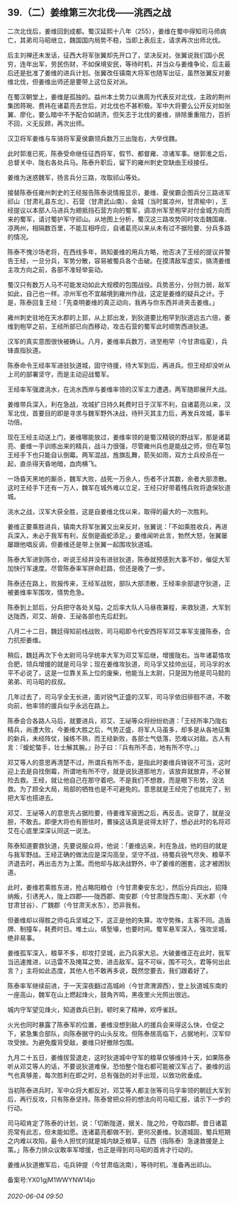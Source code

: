 ## 39.（二）姜维第三次北伐——洮西之战
二次北伐后，姜维回到成都。蜀汉延熙十八年（255），姜维在蜀中得知司马师病亡，其弟司马昭继立，魏国国内局势不稳，当即上表后主，请求再次出师北伐。



后主刘禅还未发话，征西大将军张翼却先开口了，坚决反对。张翼说我们国小民穷，连年出军，劳民伤财，不如保境安民，等待时机，并当众与姜维争论，后主最后还是批准了姜维的进兵计划。张翼改任镇南大将军也随军出征，虽然张翼反对姜维北伐，但姜维出师还是要带上这位反对派。



在蜀汉朝堂上，姜维是孤独的。益州本土势力以谯周为代表反对北伐，主政的荆州集团蒋琬、费祎在诸葛亮去世后，对北伐也不甚积极。军中大将要么公开反对如张翼、廖化，要么暗中不予配合如胡济。但矢志于北伐的姜维，排除重重阻力，百折不回，义无反顾，再次出师。



汉卫将军姜维与车骑将军夏侯霸领兵数万三出陇右，大举伐魏。



此时郭淮已死，陈泰受命继任征西将军，假节、都督雍、凉诸军事。继郭淮之后，总督关中、陇右各处兵马。陈泰升职后，留下的雍州刺史空缺由王经接任。



姜维为迷惑魏军，扬言兵分三路，攻取祁山等处。



接替陈泰任雍州刺史的王经报告陈泰说情报显示，姜维、夏侯霸企图兵分三路进军祁山（甘肃礼县东北）、石营（甘肃武山南）、金城（当时属凉州，甘肃榆中），王经提议以本部人马进兵为翅抵挡石营方向的蜀军，调凉州军至枹罕对付金城方向而来的蜀军，请讨蜀护军守祁山。从地图上分析，蜀汉这三路攻势同时攻击魏国雍、凉两州，相隔数百里，不能互相呼应，自诸葛亮以来从未有过不据险要、分兵多路的情况。



陈泰不愧沙场老将，在西线多年，熟知姜维的用兵方略，他否决了王经的提议并警告王经，一旦分兵，军势分散，容易被蜀兵各个击破。在摸清敌军虚实，搞清姜维主攻方向之前，各部不准轻举妄动。



蜀汉只有数万人马不可能发动如此大规模的包围战役。兵势恶分，分则力弱，敌军如此，自己也一样。凉州军也不宜越境到雍州作战，这定是姜维的疑兵之计。于是，陈泰回复王经：「先查明姜维的真正动向，我再与你东西并进夹击姜维。」



雍州刺史驻地在天水郡的上邽，从上邽出发，到狄道要比枹罕到狄道远五六倍，姜维到枹罕之前，王经所部已向西移动，攻击石营的蜀军此时顺势西进狄道。



汉军的真实意图很快被确认。八月，姜维率兵数万，进至枹罕（今甘肃临夏），兵锋直指狄道。



陈泰命令王经率军进驻狄道城，固守待援，待大军到后，再进兵。但王经却没听从上司的部署坚守，而是主动迎战蜀军。



王经率军强渡洮水，在洮水西岸与姜维率领的汉军主力遭遇，两军随即展开大战。



姜维带兵深入，利在急战，攻城扩日持久耗费时日于汉军不利，自诸葛亮以来，汉军北伐，首要目的即是寻求与魏军野外决战，待歼灭其主力后，再发兵攻城，事半功倍。



现在王经主动送上门，姜维哪能放过，姜维率领的是蜀汉精锐的野战军，那是诸葛亮、姜维一手训练出来的精兵，战斗力很强，尽管雍州兵也是能战之师，但在草包王经手下也只能自认倒霉。两军混战，旌旗乱舞，箭矢如雨，双方士兵绞杀在一起，直杀得天昏地暗，血肉横飞。



一场昏天黑地的厮杀，魏军大败，战死一万余人，伤者不计其数，余者大部溃散。这时王经手下还有一万人，魏军在城外难以立足，王经只好带着残兵败将退保狄道城。



洮水之战，汉军大获全胜，这是自姜维北伐以来，取得的最大的一次胜利。



姜维正要乘胜进兵，镇南大将军张翼又出来反对，张翼说：「不如乘胜收兵，再进兵深入，未必于我军有利，反倒是画蛇添足。」姜维闻听此言，勃然大怒，张翼屡屡跟他唱反调，但姜维还是带上张翼一起围攻狄道城。



陈泰大军进到陈仓，听说王经并没有进驻狄道，陈泰就预感到大事不妙，催促大军加快行军速度。尽管陈泰率军拼命赶路，但还是晚了一步。



陈泰还在路上，败报传来，王经军战败，部队大部溃散，王经率余部退守狄道，正被姜维率军围攻，情势危急。



陈泰到上邽后，分兵把守各处关隘，之后率大队人马昼夜兼程，来救狄道，大军到达陇西，邓艾、胡奋、王祕各部也先后赶到。



八月二十二日，魏廷得知前线战败，司马昭即令代安西将军邓艾率军支援陈泰，合力抗拒姜维。



稍后，魏廷再次下令太尉司马孚统率大军为邓艾军后继，增援陇右。当年诸葛恪攻合肥，领兵增援的就是司马孚；现在姜维攻狄道，司马孚又挂帅出征，司马孚的水平不必说了，这是一位靠关系上位的废柴，他能当上太尉，只是因为他是司马懿的弟弟、司马昭的叔叔。



几年过去了，司马孚全无长进，面对锐气正盛的汉军，司马孚依旧徘徊不进，不敢向前，他率领的援兵似乎永远在路上。



陈泰会合各路人马后，就要进兵，邓艾、王祕等众将纷纷劝道：「王经所率乃陇右精兵，尚遭大败，今姜维大胜之后，气势正盛，将军人马虽多，却多是从各地征集的新兵，未经阵仗，操练不熟，而王经新败，各部士气低落，恐难以对敌。古人有言：『蝮蛇螫手，壮士解其腕。』孙子曰：『兵有所不击，地有所不守。』」



邓艾等人的意思再清楚不过，所谓兵有所不击，是指此时姜维兵锋锐不可当，这时迎上去是自找倒霉，所谓地有所不守，就是说狄道那地方，该放弃就放弃，不必冒险去救。王经，就让他自己在那守着吧。不是我们不想救，而是眼下形势，没法救。为了顾全大局，局部的牺牲也是不可避免的。意思就是王经完了也就完了，别把大军也搭进去。



邓艾、王祕等人的意思先占据险要，待姜维军疲困之后，再反击。说穿了，就是没胆，不敢去。即便大将也有胆怯时，曹操这话真是说得太好了，想必此时的名将邓艾在心底里深深认同这一说法。



陈泰知道要救狄道，先要说服众将，他说：「姜维远来，利在急战，他的目的就是与我军野战。王经正确的做法应是深沟高垒，坚守不战，待蜀兵锐气尽失、粮草不济退去时，再出击方为上策。而他却与敌决战野外，中了姜维的圈套，这才被困狄道。



此时，姜维若乘胜东进，抢占略阳粮仓（今甘肃秦安东北），然后分兵四出，招降纳叛，引诱羌人，陇上四郡——陇西郡、南安郡（今甘肃陇西东南）、天水郡（今甘肃甘谷）、广魏郡（今甘肃天水东），恐非我有。



但姜维却以得胜之师屯兵坚城之下，这正是他的失算。攻守势殊，主客不同。造盾牌、制撞车，耗费时日。堆土山，填堑壕，也要时间。蜀军悬军深入，强攻坚城，绝非易事。



姜维孤军深入，粮草不多，却攻打坚城，此乃兵家大忌。大破姜维正在此时，我军当迅速推进，以迅雷不及掩耳之势，进击敌军。寇不可纵，围不可久，君等何出此言？」主将如此态度，其他人也不敢再多说，既然您要去，我们跟着好了。



陈泰率军继续前进，于一天深夜翻过高城岭（今甘肃渭源西），登上狄道城东南的一座高山，魏军在山上燃起烽火，鼓角齐鸣，黑夜里火光照出很远。



城内守军望见烽火，知道救兵已到，顿时来了精神，欢呼雀跃。



火光也同时暴露了陈泰军的位置，姜维没想到敌人的援兵会来得这么快，仓促之下，紧急集合部队，向陈泰据守的山头反攻。但陈泰居高临下，占据地利，汉军仰攻受挫。为避免腹背受敌，姜维只好撤除包围。



九月二十五日，姜维拔营退走，这时狄道城中守军的粮草仅够维持十天，如果陈泰听从邓艾等人的话，不要说狄道难保，恐怕整个陇右都可能被汉军占了。姜维的运气也真够差，每次胜利在即之时，总有强劲的对手出现，以致功败垂成。



当初陈泰进兵时，军中众将大都反对，邓艾等人都主张等司马孚率领的朝廷大军到后，再行反攻，只有陈泰坚持。陈泰曾把众将的想法向司马昭汇报，请示下一步的行动。



司马昭肯定了陈泰的计划，说：「切断陇道，据关、陇之险，夺取四郡。昔日诸葛亮常有此志，但未能如愿。连诸葛亮都做不到，更何况姜维。狄道城固，蜀兵短期之内难以攻陷，最令人担忧的就是城内缺乏粮草，征西（指陈泰）急速救援是上策。」陈泰力排众议敢率军增援，也正是得到司马昭的首肯才行动的。



姜维从狄道撤军后，屯兵钟提（今甘肃临洮南），等待时机，准备再出祁山。



备案号:YX01gjM1WWYNW14jo


###### 2020-06-04 09:50
